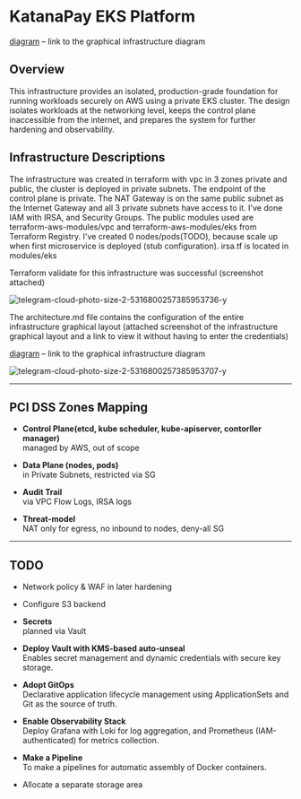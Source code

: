 # KatanaPay EKS Platform
[diagram](https://www.mermaidchart.com/raw/e95c1b9e-3771-4253-bd46-b403fba68c0b?theme=light&version=v0.1&format=svg) – link to the graphical infrastructure diagram
## Overview

This infrastructure provides an isolated, production-grade foundation for running workloads securely on AWS using a private EKS cluster. The design isolates workloads at the networking level, keeps the control plane inaccessible from the internet, and prepares the system for further hardening and observability.

## Infrastructure Descriptions

The infrastructure was created in terraform with vpc in 3 zones private and public, the cluster is deployed in private subnets. The endpoint of the control plane is private. The NAT Gateway is on the same public subnet as the Internet Gateway and all 3 private subnets have access to it. I've done IAM with IRSA, and Security Groups. The public modules used are terraform-aws-modules/vpc and terraform-aws-modules/eks from Terraform Registry. I've created 0 nodes/pods(TODO), because scale up when first microservice is deployed (stub configuration). irsa.tf is located in modules/eks

Terraform validate for this infrastructure was successful (screenshot attached)

![telegram-cloud-photo-size-2-5316800257385953736-y](https://github.com/user-attachments/assets/e34f9887-69f0-4ee8-a65f-4143d146a392)


The architecture.md file contains the configuration of the entire infrastructure graphical layout (attached screenshot of the infrastructure graphical layout and a link to view it without having to enter the credentials)

[diagram](https://www.mermaidchart.com/raw/e95c1b9e-3771-4253-bd46-b403fba68c0b?theme=light&version=v0.1&format=svg) – link to the graphical infrastructure diagram

![telegram-cloud-photo-size-2-5316800257385953707-y](https://github.com/user-attachments/assets/c2908633-5cd0-44de-9187-c3231b687a7a)


---
## PCI DSS Zones Mapping

- **Control Plane(etcd, kube scheduler, kube-apiserver, contorller manager)**  
  managed by AWS, out of scope
  
- **Data Plane (nodes, pods)**  
  in Private Subnets, restricted via SG
  
- **Audit Trail**  
  via VPC Flow Logs, IRSA logs

- **Threat-model**  
  NAT only for egress, no inbound to nodes, deny-all SG 
---
## TODO

- Network policy & WAF in later hardening

- Configure S3 backend
  
- **Secrets**  
  planned via Vault
  
- **Deploy Vault with KMS-based auto-unseal**  
  Enables secret management and dynamic credentials with secure key storage.

- **Adopt GitOps**  
  Declarative application lifecycle management using ApplicationSets and Git as the source of truth.

- **Enable Observability Stack**  
  Deploy Grafana with Loki for log aggregation, and Prometheus (IAM-authenticated) for metrics collection.

- **Make a Pipeline**  
  To make a pipelines for automatic assembly of Docker containers.

- Allocate a separate storage area
